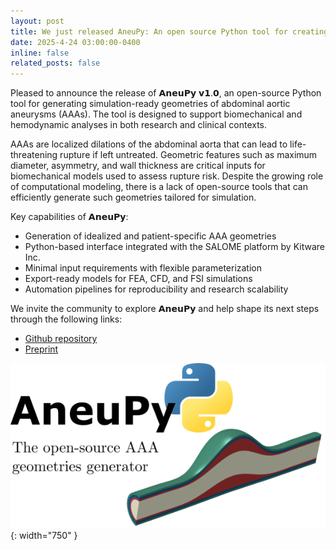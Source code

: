 ```yaml
---
layout: post
title: We just released AneuPy: An open source Python tool for creating simulation-ready geometries of abdominal aortic aneurysms
date: 2025-4-24 03:00:00-0400
inline: false
related_posts: false
---
```


Pleased to announce the release of 𝗔𝗻𝗲𝘂𝗣𝘆 𝘃𝟭.𝟬, an open-source Python tool for generating simulation-ready geometries of abdominal aortic aneurysms (AAAs). The tool is designed to support biomechanical and hemodynamic analyses in both research and clinical contexts.

AAAs are localized dilations of the abdominal aorta that can lead to life-threatening rupture if left untreated. Geometric features such as maximum diameter, asymmetry, and wall thickness are critical inputs for biomechanical models used to assess rupture risk. Despite the growing role of computational modeling, there is a lack of open-source tools that can efficiently generate such geometries tailored for simulation.

Key capabilities of 𝗔𝗻𝗲𝘂𝗣𝘆:
- Generation of idealized and patient-specific AAA geometries
- Python-based interface integrated with the SALOME platform by Kitware Inc.
- Minimal input requirements with flexible parameterization
- Export-ready models for FEA, CFD, and FSI simulations
- Automation pipelines for reproducibility and research scalability

We invite the community to explore 𝗔𝗻𝗲𝘂𝗣𝘆 and help shape its next steps through the following links:

- [Github repository](https://github.com/mdeluci/AneuPy)
- [Preprint](https://arxiv.org/abs/2504.15285)
 
![AneupyLogo](/assets/img/Logo.png){: width="750" }
